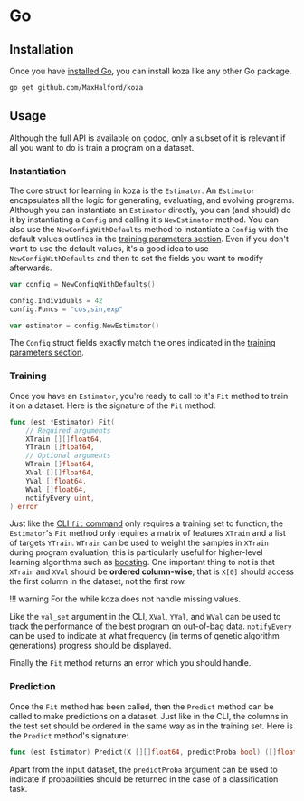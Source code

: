 # Go

## Installation

Once you have [installed Go](https://golang.org/dl/), you can install koza like any other Go package.

```sh
go get github.com/MaxHalford/koza
```

## Usage

Although the full API is available on [godoc](https://godoc.org/github.com/MaxHalford/koza), only a subset of it is relevant if all you want to do is train a program on a dataset.

### Instantiation

The core struct for learning in koza is the `Estimator`. An `Estimator` encapsulates all the logic for generating, evaluating, and evolving programs. Although you can instantiate an `Estimator` directly, you can (and should) do it by instantiating a `Config` and calling it's `NewEstimator` method. You can also use the `NewConfigWithDefaults` method to instantiate a `Config` with the default values outlines in the [training parameters section](training-parameters.md). Even if you don't want to use the default values, it's a good idea to use `NewConfigWithDefaults` and then to set the fields you want to modify afterwards.

```go
var config = NewConfigWithDefaults()

config.Individuals = 42
config.Funcs = "cos,sin,exp"

var estimator = config.NewEstimator()
```

The `Config` struct fields exactly match the ones indicated in the [training parameters section](training-parameters.md).

### Training

Once you have an `Estimator`, you're ready to call to it's `Fit` method to train it on a dataset. Here is the signature of the `Fit` method:

```go
func (est *Estimator) Fit(
    // Required arguments
    XTrain [][]float64,
    YTrain []float64,
    // Optional arguments
    WTrain []float64,
    XVal [][]float64,
    YVal []float64,
    WVal []float64,
    notifyEvery uint,
) error
```

Just like the [CLI `fit` command](cli.md#fit) only requires a training set to function; the `Estimator`'s `Fit` method only requires a matrix of features `XTrain` and a list of targets `YTrain`. `WTrain` can be used to weight the samples in `XTrain` during program evaluation, this is particularly useful for higher-level learning algorithms such as [boosting](https://www.wikiwand.com/en/Boosting_(machine_learning)). One important thing to not is that `XTrain` and `XVal` should be **ordered column-wise**; that is `X[0]` should access the first column in the dataset, not the first row.

!!! warning
    For the while koza does not handle missing values.

Like the `val_set` argument in the CLI, `XVal`, `YVal`, and `WVal` can be used to track the performance of the best program on out-of-bag data. `notifyEvery` can be used to indicate at what frequency (in terms of genetic algorithm generations) progress should be displayed.

Finally the `Fit` method returns an error which you should handle.

### Prediction

Once the `Fit` method has been called, then the `Predict` method can be called to make predictions on a dataset. Just like in the CLI, the columns in the test set should be ordered in the same way as in the training set. Here is the `Predict` method's signature:

```go
func (est Estimator) Predict(X [][]float64, predictProba bool) ([]float64, error)
```

Apart from the input dataset, the `predictProba` argument can be used to indicate if probabilities should be returned in the case of a classification task.

